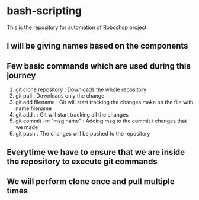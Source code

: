 # bash-scripting

This is the repository for automation of Roboshop project

## I will be giving names based on the components

## Few basic commands which are used during this journey

1) git clone repository       :   Downloads the whole repository
2) git pull                   :   Downloads only the change
3) git add filename           :   Git will start tracking the changes make on the file with name filename
4) git add .                  :   Git will start tracking all the changes
5) git commit -m "msg name"   :   Adding msg to the commit / changes that we made
6) git push                   :   The changes will be pushed to the repository

## Everytime we have to ensure that we are inside the repository to execute git commands
## We will perform clone once and pull multiple times
